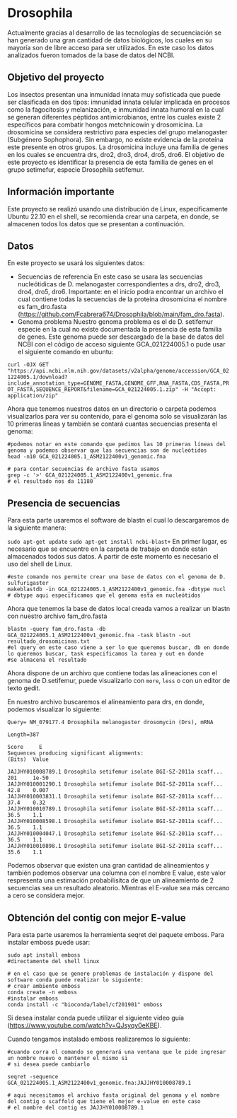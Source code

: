 # Drosophila
Actualmente gracias al desarrollo de las tecnologías de secuenciación se han generado una gran cantidad de datos biológicos,
los cuales en su mayoría son de libre acceso para ser utilizados. En este caso los datos analizados fueron tomados de la
base de datos del NCBI.

## Objetivo del proyecto
Los insectos presentan una inmunidad innata muy sofisticada que puede ser clasificada en dos tipos: imnunidad innata celular 
implicada en procesos como la fagocitosis y melanización, e inmunidad innata humoral en la cual se generan diferentes péptidos 
antimicrobianos, entre los cuales existe 2 específicos para combatir hongos metchnicowin y drosomicina. La drosomicina se 
considera restrictivo para especies del grupo melanogaster (Subgénero Sophophora). Sin embargo, no existe evidencia de la proteína
este presente en otros grupos. 
La drosomicina incluye una familia de genes en los cuales se encuentra drs, dro2, dro3, dro4, dro5, dro6. El objetivo de este proyecto
es identificar la presencia de esta familia de genes en el grupo setimefur, especie Drosophila setifemur. 

## Información importante
Este proyecto se realizó usando una distribución de Linux, especificamente Ubuntu 22.10 en el shell, se recomienda crear una carpeta, en donde, se almacenen todos los datos
que se presentan a continuación. 

## Datos 

En este proyecto se usará los siguientes datos:
* Secuencias de referencia
  En este caso se usara las secuencias nucleótidicas de D. melanogaster correspondientes a drs, dro2, dro3, dro4, dro5, dro6.
  Importante: en el inicio podra encontrar un archivo el cual contiene todas la secuencias de la proteina drosomicina el nombre es fam_dro.fasta (https://github.com/Fcabrera674/Drosophila/blob/main/fam_dro.fasta).
* Genoma problema
  Nuestro genoma problema es el de D. setifemur especie en la cual no existe documentada la presencia de esta familia de genes.
  Este genoma puede ser descargado de la base de datos del NCBI con el código de acceso siguiente GCA_021224005.1 o pude usar el siguiente comando
  en ubuntu:
  
```curl -OJX GET "https://api.ncbi.nlm.nih.gov/datasets/v2alpha/genome/accession/GCA_021224005.1/download?include_annotation_type=GENOME_FASTA,GENOME_GFF,RNA_FASTA,CDS_FASTA,PROT_FASTA,SEQUENCE_REPORT&filename=GCA_021224005.1.zip" -H "Accept: application/zip"```

Ahora que tenemos nuestros datos en un directorio o carpeta podemos visualizarlos para ver su contenido, para el genoma solo se visualizarán las 10 primeras líneas y 
también se contará cuantas secuencias presenta el genoma:
 ```
#podemos notar en este comando que pedimos las 10 primeras líneas del genoma y podemos observar que las secuencias son de nucleótidos
head -n10 GCA_021224005.1_ASM2122400v1_genomic.fna
```
```
# para contar secuencias de archivo fasta usamos
grep -c '>' GCA_021224005.1_ASM2122400v1_genomic.fna
# el resultado nos da 11180
``` 

## Presencia de secuencias 
Para esta parte usaremos el software de blastn el cual lo descargaremos de la siguiente manera:

```sudo apt-get update``` 
```sudo apt-get install ncbi-blast+```
En primer lugar, es necesario que se encuentre en la carpeta de trabajo en donde están almacenados todos sus datos. A partir de este momento es necesario el uso del shell de
Linux. 

```
#este comando nos permite crear una base de datos con el genoma de D. sulfurigaster
makeblastdb -in GCA_021224005.1_ASM2122400v1_genomic.fna -dbtype nucl
# dbtype aqui especificamos que el genoma esta en nucleótidos
```
Ahora que tenemos la base de datos local creada vamos a realizar un blastn con nuestro archivo fam_dro.fasta

```
blastn -query fam_dro.fasta -db GCA_021224005.1_ASM2122400v1_genomic.fna -task blastn -out resultado_drosomicinas.txt
#el query en este caso viene a ser lo que queremos buscar, db en donde lo queremos buscar, task especificamos la tarea y out en donde
#se almacena el resultado
```
Ahora dispone de un archivo que contiene todas las alineaciones con el genoma de D.setifemur, puede visualizarlo con ```more```, ```less``` o con
un editor de texto gedit.

En nuestro archivo buscaremos el alineamiento para drs, en donde, podemos visualizar lo siguiente: 
```
Query= NM_079177.4 Drosophila melanogaster drosomycin (Drs), mRNA

Length=387
                                                                      Score     E
Sequences producing significant alignments:                          (Bits)  Value

JAJJHY010008789.1 Drosophila setifemur isolate BGI-SZ-2011a scaff...  201     1e-50
JAJJHY010001290.1 Drosophila setifemur isolate BGI-SZ-2011a scaff...  42.8    0.007
JAJJHY010003831.1 Drosophila setifemur isolate BGI-SZ-2011a scaff...  37.4    0.32 
JAJJHY010010789.1 Drosophila setifemur isolate BGI-SZ-2011a scaff...  36.5    1.1  
JAJJHY010008598.1 Drosophila setifemur isolate BGI-SZ-2011a scaff...  36.5    1.1  
JAJJHY010004047.1 Drosophila setifemur isolate BGI-SZ-2011a scaff...  36.5    1.1  
JAJJHY010010898.1 Drosophila setifemur isolate BGI-SZ-2011a scaff...  35.6    1.1
```
Podemos observar que existen una gran cantidad de alineamientos y también podemos observar una columna con el nombre E value, este valor respresenta una estimación 
probabilísitca de que un alineamiento de 2 secuencias sea un resultado aleatorio. Mientras el E-value sea más cercano a cero se considera mejor. 

## Obtención del contig con mejor E-value
Para esta parte usaremos la herramienta seqret del paquete emboss. Para instalar emboss puede usar:
```
sudo apt install emboss
#directamente del shell linux
```
```
# en el caso que se genere problemas de instalación y dispone del software conda puede realizar lo siguiente:
# crear ambiente emboss
conda create -n emboss
#instalar emboss
conda install -c "bioconda/label/cf201901" emboss 
```
Si desea instalar conda puede utilizar el siguiente video guía (https://www.youtube.com/watch?v=QJsyqy0eKBE).

Cuando tengamos instalado emboss realizaremos lo siguiente:

```
#cuando corra el comando se generará una ventana que le pide ingresar un nombre nuevo o mantener el mismo si
# si desea puede cambiarlo

seqret -sequence GCA_021224005.1_ASM2122400v1_genomic.fna:JAJJHY010008789.1

# aqui necesitamos el archivo fasta original del genoma y el nombre del contig o scaffold que tiene el mejor e-value en este caso
# el nombre del contig es JAJJHY010008789.1
```






  

